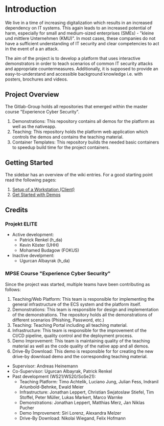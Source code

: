 # Introduction

We live in a time of increasing digitalization which results in an
increased dependency on IT systems. This again leads to an increased
potential of harm, especially for small and medium-sized enterprises
(SMEs) - "kleine und mittlere Unternehmen (KMU)". In most cases, these
companies do not have a sufficient understanding of IT security and
clear competencies to act in the event of a an attack.

The aim of the project is to develop a platform that uses interactive
demonstrators in order to teach scenarios of common IT security attacks
and appropriate countermeasures. Additionally, it is supposed to provide
an easy-to-understand and accessible background knowledge i.e. with
posters, brochures and videos.

## Project Overview

The Gitlab-Group holds all repositories that emerged within the master
course "Experience Cyber Security".

1.  Demonstrations: This repository contains all demos for the platform
    as well as the nativeapp.
2.  Teaching: This repository holds the platform web application which
    controls the demos and contains the teaching material.
3.  Container Templates: This repository builds the needed basic
    containers to speedup build time for the project containers.

## Getting Started

The sidebar has an overview of the wiki entries. For a good starting
point read the following pages:

1.  [Setup of a Workstation (Client)](setup/client_setup.html)
2.  [Get Started with Demos](add_demo.html)

## Credits

### Projekt ELITE

-   Active development:
    -   Patrick Renkel (h_da)
    -   Kevin Köster (UHH)
    -   Mohamed Budagow (FOKUS)
-   Inactive develpment:
    -   Ugurcan Albayrak (h_da)

### MPSE Course "Experience Cyber Security"

Since the project was started, multiple teams have been contributing as
follows:

1.  Teaching/Web Platform: This team is responsible for implementing the
    general infrastructure of the ECS system and the platform itself.
2.  Demonstrations: This team is responsible for design and
    implementation of the demonstrations. The repository holds all the
    demonstrations of different scenarios (Phishing, Password, etc.)
3.  Teaching: Teaching Portal including all teaching material.
4.  Infrastructure: This team is responsible for the improvement of the
    CI/CD pipeline, quality control and the deployment process.
5.  Demo Improvement: This team is maintaining quality of the teaching
    material as well as the code quality of the native app and all
    demos.
6.  Drive-By Download: This demo is responsible for for creating the new
    drive-by download demo and the corresponding teaching material.

-   Supervisor: Andreas Heinemann
-   Co-Supervisor: Ugurcan Albayrak, Patrick Renkel
-   Past development (WS21/WS20/SoSe21):
    -   Teaching Platform: Timo Achtelik, Luciano Jung, Julian Fess,
        Indranil Ariunbold-Behnke, Ewald Meier
    -   Infrastructure: Jonathan Leppert, Christian Swjatoslaw Stiefel,
        Tim Stoffel, Peter Müller, Lukas Markert, Marco Warnke
    -   Demonstrations: Jonathan Leppert, Matthias Merz, Jan Niklas
        Pucher
    -   Demo Improvement: Siri Lorenz, Alexandra Melzer
    -   Drive-By Download: Nikolai Wiegand, Felix Hofmann
